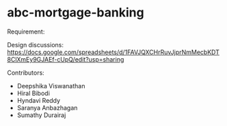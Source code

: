 # abc-mortgage-banking

Requirement:
  

Design discussions:
  https://docs.google.com/spreadsheets/d/1FAVJQXCHrRuvJjprNmMecbKDT8ClXmEy9GJAEf-cUpQ/edit?usp=sharing

Contributors:
  - Deepshika Viswanathan
  - Hiral Bibodi
  - Hyndavi Reddy
  - Saranya Anbazhagan
  - Sumathy Durairaj
